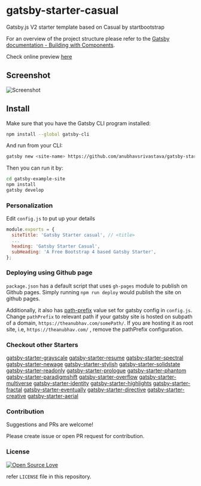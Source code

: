 # gatsby-starter-casual

Gatsby.js V2 starter template based on Casual by startbootstrap

For an overview of the project structure please refer to the [Gatsby documentation - Building with Components](https://www.gatsbyjs.org/docs/building-with-components/).

Check online preview [here](https://anubhavsrivastava.github.io/gatsby-starter-casual/)

## Screenshot

![Screenshot](./src/assets/img/demo.png)

## Install

Make sure that you have the Gatsby CLI program installed:

```sh
npm install --global gatsby-cli
```

And run from your CLI:

```sh
gatsby new <site-name> https://github.com/anubhavsrivastava/gatsby-starter-casual
```

Then you can run it by:

```sh
cd gatsby-example-site
npm install
gatsby develop
```

### Personalization

Edit `config.js` to put up your details

```javascript
module.exports = {
  siteTitle: 'Gatsby Starter casual', // <title>
  ...
  heading: 'Gatsby Starter Casual',
  subHeading: 'A Free Bootstrap 4 based Gatsby Starter',
};

```

### Deploying using Github page

`package.json` has a default script that uses `gh-pages` module to publish on Github pages. Simply running `npm run deploy` would publish the site on github pages.

Additionally, it also has [path-prefix](https://www.gatsbyjs.org/docs/path-prefix/) value set for gatsby config in `config.js`. Change `pathPrefix` to relevant path if your gatsby site is hosted on subpath of a domain, `https://theanubhav.com/somePath/`. If you are hosting it as root site, i.e, `https://theanubhav.com/` , remove the pathPrefix configuration.


### Checkout other Starters
[gatsby-starter-grayscale](https://github.com/anubhavsrivastava/gatsby-starter-grayscale)
[gatsby-starter-resume](https://github.com/anubhavsrivastava/gatsby-starter-resume)
[gatsby-starter-spectral](https://github.com/anubhavsrivastava/gatsby-starter-spectral)
[gatsby-starter-newage](https://github.com/anubhavsrivastava/gatsby-starter-newage)
[gatsby-starter-stylish](https://github.com/anubhavsrivastava/gatsby-starter-stylish)
[gatsby-starter-solidstate](https://github.com/anubhavsrivastava/gatsby-starter-solidstate)
[gatsby-starter-readonly](https://github.com/anubhavsrivastava/gatsby-starter-readonly)
[gatsby-starter-prologue](https://github.com/anubhavsrivastava/gatsby-starter-prologue)
[gatsby-starter-phantom](https://github.com/anubhavsrivastava/gatsby-starter-phantom)
[gatsby-starter-paradigmshift](https://github.com/anubhavsrivastava/gatsby-starter-paradigmshift)
[gatsby-starter-overflow](https://github.com/anubhavsrivastava/gatsby-starter-overflow)
[gatsby-starter-multiverse](https://github.com/anubhavsrivastava/gatsby-starter-multiverse)
[gatsby-starter-identity](https://github.com/anubhavsrivastava/gatsby-starter-identity)
[gatsby-starter-highlights](https://github.com/anubhavsrivastava/gatsby-starter-highlights)
[gatsby-starter-fractal](https://github.com/anubhavsrivastava/gatsby-starter-fractal)
[gatsby-starter-eventually](https://github.com/anubhavsrivastava/gatsby-starter-eventually)
[gatsby-starter-directive](https://github.com/anubhavsrivastava/gatsby-starter-directive)
[gatsby-starter-creative](https://github.com/anubhavsrivastava/gatsby-starter-creative)
[gatsby-starter-aerial](https://github.com/anubhavsrivastava/gatsby-starter-aerial)


### Contribution

Suggestions and PRs are welcome!

Please create issue or open PR request for contribution.

### License

[![Open Source Love](https://badges.frapsoft.com/os/mit/mit.svg?v=102)](LICENSE)

refer `LICENSE` file in this repository.
